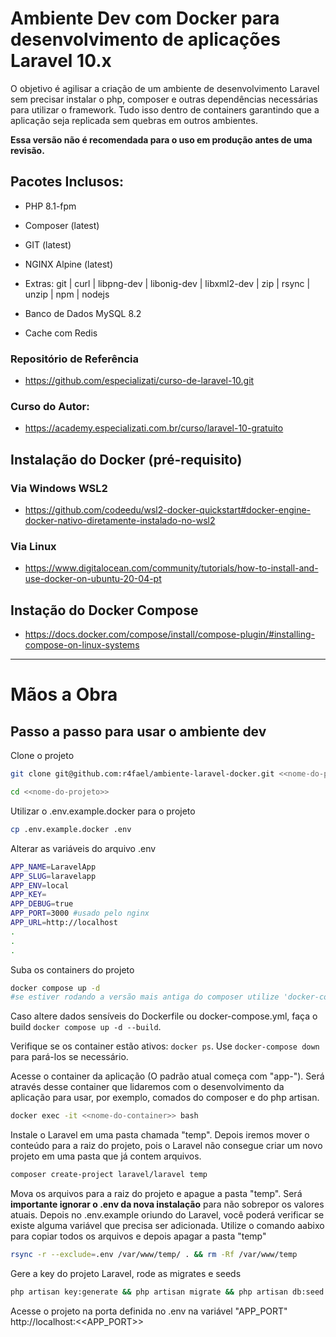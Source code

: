 # Ambiente Dev com Docker para desenvolvimento de aplicações Laravel 10.x

O objetivo é agilisar a criação de um ambiente de desenvolvimento Laravel sem precisar instalar o php, composer e outras dependências necessárias para utilizar o framework. Tudo isso dentro de containers garantindo que a aplicação seja replicada sem quebras em outros ambientes.

**Essa versão não é recomendada para o uso em produção antes de uma revisão.**

## Pacotes Inclusos:

- PHP 8.1-fpm

- Composer (latest)

- GIT (latest)

- NGINX Alpine (latest)

- Extras: git | curl | libpng-dev | libonig-dev | libxml2-dev | zip | rsync | unzip | npm | nodejs 

- Banco de Dados MySQL 8.2

- Cache com Redis


### Repositório de Referência
- https://github.com/especializati/curso-de-laravel-10.git

### Curso do Autor:
- https://academy.especializati.com.br/curso/laravel-10-gratuito



## Instalação do Docker (pré-requisito)

### Via  Windows WSL2

- https://github.com/codeedu/wsl2-docker-quickstart#docker-engine-docker-nativo-diretamente-instalado-no-wsl2

### Via Linux

- https://www.digitalocean.com/community/tutorials/how-to-install-and-use-docker-on-ubuntu-20-04-pt

## Instação do Docker Compose

- https://docs.docker.com/compose/install/compose-plugin/#installing-compose-on-linux-systems  



---

# Mãos a Obra

## Passo a passo para usar o ambiente dev

Clone o projeto
```sh
git clone git@github.com:r4fael/ambiente-laravel-docker.git <<nome-do-projeto>>
```
```sh
cd <<nome-do-projeto>>
```

Utilizar o .env.example.docker para o projeto
```sh
cp .env.example.docker .env
```

Alterar as variáveis do arquivo .env
```sh
APP_NAME=LaravelApp
APP_SLUG=laravelapp
APP_ENV=local
APP_KEY=
APP_DEBUG=true
APP_PORT=3000 #usado pelo nginx
APP_URL=http://localhost
.
.
.
```

Suba os containers do projeto
```sh
docker compose up -d
#se estiver rodando a versão mais antiga do composer utilize 'docker-compose up -d'
```

Caso altere dados sensíveis do Dockerfile ou docker-compose.yml, faça o build ```docker compose up -d --build```.

Verifique se os container estão ativos: ```docker ps```.  Use  ```docker-compose down``` para pará-los se necessário.

Acesse o container da aplicação (O padrão atual começa com "app-"). Será através desse container que lidaremos com o desenvolvimento da aplicação para usar, por exemplo, comados do composer e do php artisan.
```sh
docker exec -it <<nome-do-container>> bash
```

Instale o Laravel em uma pasta chamada "temp". 
Depois iremos mover o conteúdo para a raiz do projeto, pois o Laravel não consegue criar um novo projeto em uma pasta que já contem arquivos. 
```sh
composer create-project laravel/laravel temp 
```

Mova os arquivos para a raiz do projeto e apague a pasta "temp". Será **importante ignorar o .env da nova instalação** para não sobrepor os valores atuais. Depois no .env.example oriundo do Laravel, você poderá verificar se existe alguma variável que precisa ser adicionada. Utilize o comando aabixo para copiar todos os arquivos e depois apagar a pasta "temp"
```sh
rsync -r --exclude=.env /var/www/temp/ . && rm -Rf /var/www/temp
```

Gere a key do projeto Laravel, rode as migrates e seeds
```sh
php artisan key:generate && php artisan migrate && php artisan db:seed
```

Acesse o projeto na porta definida no .env na variável "APP_PORT"
http://localhost:<<APP_PORT>> 
